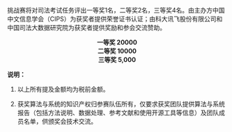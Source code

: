 挑战赛将对司法考试任务评出一等奖1名，二等奖2名，三等奖4名。由主办方中国中文信息学会（CIPS）为获奖者提供荣誉证书认证；由科大讯飞股份有限公司和中国司法大数据研究院为获奖者提供奖励和参会交流赞助。

<center><b>一等奖 20000
    <br>二等奖 10000
    <br>三等奖  5,000</b></center>



**说明：**

1. 以上所有提及金额均为税前金额。

2. 获奖算法与系统的知识产权归参赛队伍所有，仅要求获奖团队提供算法与系统报告（包括方法说明、数据处理、参考文献和使用开源工具等信息）及团队成员名单，供颁奖会技术交流。
